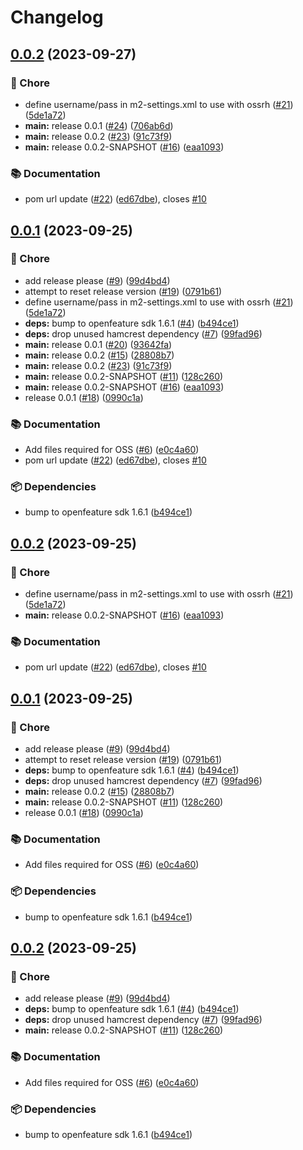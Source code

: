 # Changelog

## [0.0.2](https://github.com/spotify/confidence-openfeature-provider-java/compare/v0.0.1...v0.0.2) (2023-09-27)


### 🧹 Chore

* define username/pass in m2-settings.xml to use with ossrh ([#21](https://github.com/spotify/confidence-openfeature-provider-java/issues/21)) ([5de1a72](https://github.com/spotify/confidence-openfeature-provider-java/commit/5de1a72a019e8799274fb1985709c96b63cef107))
* **main:** release 0.0.1 ([#24](https://github.com/spotify/confidence-openfeature-provider-java/issues/24)) ([706ab6d](https://github.com/spotify/confidence-openfeature-provider-java/commit/706ab6de5861181353a8db92c0a6659c8fcd9c1b))
* **main:** release 0.0.2 ([#23](https://github.com/spotify/confidence-openfeature-provider-java/issues/23)) ([91c73f9](https://github.com/spotify/confidence-openfeature-provider-java/commit/91c73f9329217df212c1058c9883646ee44ed0b0))
* **main:** release 0.0.2-SNAPSHOT ([#16](https://github.com/spotify/confidence-openfeature-provider-java/issues/16)) ([eaa1093](https://github.com/spotify/confidence-openfeature-provider-java/commit/eaa10930bf5a1248ede1edcee80888f5eb45d4bd))


### 📚 Documentation

* pom url update ([#22](https://github.com/spotify/confidence-openfeature-provider-java/issues/22)) ([ed67dbe](https://github.com/spotify/confidence-openfeature-provider-java/commit/ed67dbe7b099fdae742914ffedd0da1847c68b55)), closes [#10](https://github.com/spotify/confidence-openfeature-provider-java/issues/10)

## [0.0.1](https://github.com/spotify/confidence-openfeature-provider-java/compare/v0.0.2...v0.0.1) (2023-09-25)


### 🧹 Chore

* add release please ([#9](https://github.com/spotify/confidence-openfeature-provider-java/issues/9)) ([99d4bd4](https://github.com/spotify/confidence-openfeature-provider-java/commit/99d4bd4227693c1c371c7de8a1f16f46d0be0bfc))
* attempt to reset release version ([#19](https://github.com/spotify/confidence-openfeature-provider-java/issues/19)) ([0791b61](https://github.com/spotify/confidence-openfeature-provider-java/commit/0791b61233968af56506e0251c82ada4637ae5c7))
* define username/pass in m2-settings.xml to use with ossrh ([#21](https://github.com/spotify/confidence-openfeature-provider-java/issues/21)) ([5de1a72](https://github.com/spotify/confidence-openfeature-provider-java/commit/5de1a72a019e8799274fb1985709c96b63cef107))
* **deps:** bump to openfeature sdk 1.6.1 ([#4](https://github.com/spotify/confidence-openfeature-provider-java/issues/4)) ([b494ce1](https://github.com/spotify/confidence-openfeature-provider-java/commit/b494ce18558ce901859e61447433f14880ebda8a))
* **deps:** drop unused hamcrest dependency ([#7](https://github.com/spotify/confidence-openfeature-provider-java/issues/7)) ([99fad96](https://github.com/spotify/confidence-openfeature-provider-java/commit/99fad96ed0cb75e1ae6006dd7ba87e56f5bff84d))
* **main:** release 0.0.1 ([#20](https://github.com/spotify/confidence-openfeature-provider-java/issues/20)) ([93642fa](https://github.com/spotify/confidence-openfeature-provider-java/commit/93642fa44a691dd4dd61684a5dcc78e65b145fc2))
* **main:** release 0.0.2 ([#15](https://github.com/spotify/confidence-openfeature-provider-java/issues/15)) ([28808b7](https://github.com/spotify/confidence-openfeature-provider-java/commit/28808b7d1d4824e8cf77ab30fc8b33b59c728d5b))
* **main:** release 0.0.2 ([#23](https://github.com/spotify/confidence-openfeature-provider-java/issues/23)) ([91c73f9](https://github.com/spotify/confidence-openfeature-provider-java/commit/91c73f9329217df212c1058c9883646ee44ed0b0))
* **main:** release 0.0.2-SNAPSHOT ([#11](https://github.com/spotify/confidence-openfeature-provider-java/issues/11)) ([128c260](https://github.com/spotify/confidence-openfeature-provider-java/commit/128c26026912bb81161d566f8225b0dc1b25df83))
* **main:** release 0.0.2-SNAPSHOT ([#16](https://github.com/spotify/confidence-openfeature-provider-java/issues/16)) ([eaa1093](https://github.com/spotify/confidence-openfeature-provider-java/commit/eaa10930bf5a1248ede1edcee80888f5eb45d4bd))
* release 0.0.1 ([#18](https://github.com/spotify/confidence-openfeature-provider-java/issues/18)) ([0990c1a](https://github.com/spotify/confidence-openfeature-provider-java/commit/0990c1a0355e8c57959a94e1d1d40222fd6e48d0))


### 📚 Documentation

* Add files required for OSS ([#6](https://github.com/spotify/confidence-openfeature-provider-java/issues/6)) ([e0c4a60](https://github.com/spotify/confidence-openfeature-provider-java/commit/e0c4a60427764e4ddba636412d6be87a1e01d0c7))
* pom url update ([#22](https://github.com/spotify/confidence-openfeature-provider-java/issues/22)) ([ed67dbe](https://github.com/spotify/confidence-openfeature-provider-java/commit/ed67dbe7b099fdae742914ffedd0da1847c68b55)), closes [#10](https://github.com/spotify/confidence-openfeature-provider-java/issues/10)


### 📦 Dependencies

* bump to openfeature sdk 1.6.1 ([b494ce1](https://github.com/spotify/confidence-openfeature-provider-java/commit/b494ce18558ce901859e61447433f14880ebda8a))

## [0.0.2](https://github.com/spotify/confidence-openfeature-provider-java/compare/v0.0.1...v0.0.2) (2023-09-25)


### 🧹 Chore

* define username/pass in m2-settings.xml to use with ossrh ([#21](https://github.com/spotify/confidence-openfeature-provider-java/issues/21)) ([5de1a72](https://github.com/spotify/confidence-openfeature-provider-java/commit/5de1a72a019e8799274fb1985709c96b63cef107))
* **main:** release 0.0.2-SNAPSHOT ([#16](https://github.com/spotify/confidence-openfeature-provider-java/issues/16)) ([eaa1093](https://github.com/spotify/confidence-openfeature-provider-java/commit/eaa10930bf5a1248ede1edcee80888f5eb45d4bd))


### 📚 Documentation

* pom url update ([#22](https://github.com/spotify/confidence-openfeature-provider-java/issues/22)) ([ed67dbe](https://github.com/spotify/confidence-openfeature-provider-java/commit/ed67dbe7b099fdae742914ffedd0da1847c68b55)), closes [#10](https://github.com/spotify/confidence-openfeature-provider-java/issues/10)

## [0.0.1](https://github.com/spotify/confidence-openfeature-provider-java/compare/v0.0.1...v0.0.1) (2023-09-25)


### 🧹 Chore

* add release please ([#9](https://github.com/spotify/confidence-openfeature-provider-java/issues/9)) ([99d4bd4](https://github.com/spotify/confidence-openfeature-provider-java/commit/99d4bd4227693c1c371c7de8a1f16f46d0be0bfc))
* attempt to reset release version ([#19](https://github.com/spotify/confidence-openfeature-provider-java/issues/19)) ([0791b61](https://github.com/spotify/confidence-openfeature-provider-java/commit/0791b61233968af56506e0251c82ada4637ae5c7))
* **deps:** bump to openfeature sdk 1.6.1 ([#4](https://github.com/spotify/confidence-openfeature-provider-java/issues/4)) ([b494ce1](https://github.com/spotify/confidence-openfeature-provider-java/commit/b494ce18558ce901859e61447433f14880ebda8a))
* **deps:** drop unused hamcrest dependency ([#7](https://github.com/spotify/confidence-openfeature-provider-java/issues/7)) ([99fad96](https://github.com/spotify/confidence-openfeature-provider-java/commit/99fad96ed0cb75e1ae6006dd7ba87e56f5bff84d))
* **main:** release 0.0.2 ([#15](https://github.com/spotify/confidence-openfeature-provider-java/issues/15)) ([28808b7](https://github.com/spotify/confidence-openfeature-provider-java/commit/28808b7d1d4824e8cf77ab30fc8b33b59c728d5b))
* **main:** release 0.0.2-SNAPSHOT ([#11](https://github.com/spotify/confidence-openfeature-provider-java/issues/11)) ([128c260](https://github.com/spotify/confidence-openfeature-provider-java/commit/128c26026912bb81161d566f8225b0dc1b25df83))
* release 0.0.1 ([#18](https://github.com/spotify/confidence-openfeature-provider-java/issues/18)) ([0990c1a](https://github.com/spotify/confidence-openfeature-provider-java/commit/0990c1a0355e8c57959a94e1d1d40222fd6e48d0))


### 📚 Documentation

* Add files required for OSS ([#6](https://github.com/spotify/confidence-openfeature-provider-java/issues/6)) ([e0c4a60](https://github.com/spotify/confidence-openfeature-provider-java/commit/e0c4a60427764e4ddba636412d6be87a1e01d0c7))


### 📦 Dependencies

* bump to openfeature sdk 1.6.1 ([b494ce1](https://github.com/spotify/confidence-openfeature-provider-java/commit/b494ce18558ce901859e61447433f14880ebda8a))

## [0.0.2](https://github.com/spotify/confidence-openfeature-provider-java/compare/v0.0.1...v0.0.2) (2023-09-25)


### 🧹 Chore

* add release please ([#9](https://github.com/spotify/confidence-openfeature-provider-java/issues/9)) ([99d4bd4](https://github.com/spotify/confidence-openfeature-provider-java/commit/99d4bd4227693c1c371c7de8a1f16f46d0be0bfc))
* **deps:** bump to openfeature sdk 1.6.1 ([#4](https://github.com/spotify/confidence-openfeature-provider-java/issues/4)) ([b494ce1](https://github.com/spotify/confidence-openfeature-provider-java/commit/b494ce18558ce901859e61447433f14880ebda8a))
* **deps:** drop unused hamcrest dependency ([#7](https://github.com/spotify/confidence-openfeature-provider-java/issues/7)) ([99fad96](https://github.com/spotify/confidence-openfeature-provider-java/commit/99fad96ed0cb75e1ae6006dd7ba87e56f5bff84d))
* **main:** release 0.0.2-SNAPSHOT ([#11](https://github.com/spotify/confidence-openfeature-provider-java/issues/11)) ([128c260](https://github.com/spotify/confidence-openfeature-provider-java/commit/128c26026912bb81161d566f8225b0dc1b25df83))


### 📚 Documentation

* Add files required for OSS ([#6](https://github.com/spotify/confidence-openfeature-provider-java/issues/6)) ([e0c4a60](https://github.com/spotify/confidence-openfeature-provider-java/commit/e0c4a60427764e4ddba636412d6be87a1e01d0c7))


### 📦 Dependencies

* bump to openfeature sdk 1.6.1 ([b494ce1](https://github.com/spotify/confidence-openfeature-provider-java/commit/b494ce18558ce901859e61447433f14880ebda8a))

